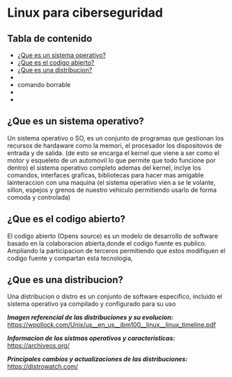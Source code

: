 # Linux para ciberseguridad

## Tabla de contenido

- [¿Que es un sistema operativo?](#¿Que-es-un-sistema-operativo?)
- [¿Que es el codigo abierto?](#¿Que-es-el-codigo-abierto?)
- [¿Que es una distribucion?](#¿que-es-una-distribucion)
-
- comando borrable
-
-

## ¿Que es un sistema operativo?

Un sistema operativo o SO, es un conjunto de programas que gestionan los recursos de hardaware como la memori, el procesador los dispositovos de entrada y de salida. (de esto se encarga el kernel que viene a ser como el motor y esqueleto de un automovil lo que permite que todo funcione por dentro) el sistema operativo completo ademas del kernel, inclye los comandos, interfaces graficas, bibliotecas para hacer mas amigable lainteraccion con una maquina (el sistema operativo vien a se le volante, sillon, espejos y grenos de nuestro vehiculo permitiendo usarlo de forma comoda y controlada)

## ¿Que es el codigo abierto?

El codigo abierto (Opens source) es un modelo de desarrollo de software basado en la colaboracion abierta,donde el codigo fuente es publico. Ampliando la participacion de terceros permitiendo que estos modifiquen el codigo fuente y compartan esta tecnologia,

## ¿Que es una distribucion?

Una distribucion o distro es un conjunto de software especifico, incluido el sistema operativo ya compilado y configurado para su uso

***Imagen referencial de las distribuciones y su evolucion:*** https://wpollock.com/Unix/us__en_us__ibm100__linux__linux_timeline.pdf

***Informacion de los sistmas operativos y caracteristicas:*** https://archiveos.org/

***Principales cambios y actualizaciones de las distribuciones:*** https://distrowatch.com/